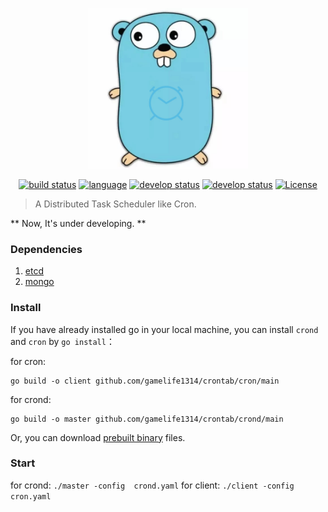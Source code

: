 <p align="center">
    <img alt="crontab icon" src="./crontab.jpeg" width="256px">
</p>

<p align="center">
 <a href="https://travis-ci.com/gamelife1314/crontab/"><img alt="build status" src="https://travis-ci.com/gamelife1314/crontab.svg?branch=master"></a>
 <a href="#"><img alt="language" src="https://img.shields.io/badge/language-go-orange.svg"></a>
 <a href="#"><img alt="develop status" src="https://img.shields.io/badge/status-developing-red.svg"></a>
 <a href="#"><img alt="develop status" src="https://img.shields.io/badge/version-0.1.0-green.svg"></a>
 <a href="#"><img alt="License" src="https://img.shields.io/badge/license-MIT-blue.svg"></a>
</p>

> A Distributed Task Scheduler like Cron.

** Now, It's under developing. **

### Dependencies
1. [etcd](https://coreos.com/etcd/)
2. [mongo](https://github.com/mongodb/mongo)

### Install

If you have already installed go in your local machine, you can install `crond` and `cron` by `go install`：

for cron:

    go build -o client github.com/gamelife1314/crontab/cron/main

for crond:

    go build -o master github.com/gamelife1314/crontab/crond/main

Or, you can download [prebuilt binary](https://github.com/gamelife1314/crontab/releases) files.

### Start

for crond: `./master -config  crond.yaml`
for client: `./client -config  cron.yaml`
